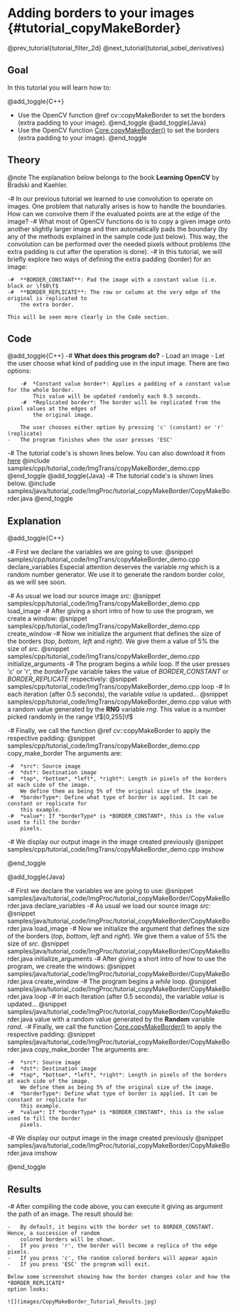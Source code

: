Adding borders to your images {#tutorial_copyMakeBorder}
=============================

@prev_tutorial{tutorial_filter_2d}
@next_tutorial{tutorial_sobel_derivatives}

Goal
----

In this tutorial you will learn how to:

@add_toggle{C++}
-   Use the OpenCV function @ref cv::copyMakeBorder to set the borders (extra padding to your
    image).
@end_toggle
@add_toggle{Java}
-   Use the OpenCV function [Core.copyMakeBorder()] to set the borders (extra padding to your
    image).
@end_toggle

Theory
------

@note The explanation below belongs to the book **Learning OpenCV** by Bradski and Kaehler.

-#  In our previous tutorial we learned to use convolution to operate on images. One problem that
    naturally arises is how to handle the boundaries. How can we convolve them if the evaluated
    points are at the edge of the image?
-#  What most of OpenCV functions do is to copy a given image onto another slightly larger image and
    then automatically pads the boundary (by any of the methods explained in the sample code just
    below). This way, the convolution can be performed over the needed pixels without problems (the
    extra padding is cut after the operation is done).
-#  In this tutorial, we will briefly explore two ways of defining the extra padding (border) for an
    image:

    -#  **BORDER_CONSTANT**: Pad the image with a constant value (i.e. black or \f$0\f$
    -#  **BORDER_REPLICATE**: The row or column at the very edge of the original is replicated to
        the extra border.

    This will be seen more clearly in the Code section.

Code
----

@add_toggle{C++}
-#  **What does this program do?**
    -   Load an image
    -   Let the user choose what kind of padding use in the input image. There are two options:

        -#  *Constant value border*: Applies a padding of a constant value for the whole border.
            This value will be updated randomly each 0.5 seconds.
        -#  *Replicated border*: The border will be replicated from the pixel values at the edges of
            the original image.

        The user chooses either option by pressing 'c' (constant) or 'r' (replicate)
    -   The program finishes when the user presses 'ESC'

-#  The tutorial code's is shown lines below. You can also download it from
    [here](https://github.com/Itseez/opencv/tree/master/samples/cpp/tutorial_code/ImgTrans/copyMakeBorder_demo.cpp)
    @include samples/cpp/tutorial_code/ImgTrans/copyMakeBorder_demo.cpp
@end_toggle
@add_toggle{Java}
-#  The tutorial code's is shown lines below.
    @include samples/java/tutorial_code/ImgProc/tutorial_copyMakeBorder/CopyMakeBorder.java
@end_toggle

Explanation
-----------

@add_toggle{C++}

-#  First we declare the variables we are going to use:
    @snippet samples/cpp/tutorial_code/ImgTrans/copyMakeBorder_demo.cpp declare_variables
    Especial attention deserves the variable *rng* which is a random number generator. We use it to
    generate the random border color, as we will see soon.

-#  As usual we load our source image *src*:
    @snippet samples/cpp/tutorial_code/ImgTrans/copyMakeBorder_demo.cpp load_image
-#  After giving a short intro of how to use the program, we create a window:
    @snippet samples/cpp/tutorial_code/ImgTrans/copyMakeBorder_demo.cpp create_window
-#  Now we initialize the argument that defines the size of the borders (*top*, *bottom*, *left* and
    *right*). We give them a value of 5% the size of *src*.
    @snippet samples/cpp/tutorial_code/ImgTrans/copyMakeBorder_demo.cpp initialize_arguments
-#  The program begins a *while* loop. If the user presses 'c' or 'r', the *borderType* variable
    takes the value of *BORDER_CONSTANT* or *BORDER_REPLICATE* respectively:
    @snippet samples/cpp/tutorial_code/ImgTrans/copyMakeBorder_demo.cpp loop
-#  In each iteration (after 0.5 seconds), the variable *value* is updated...
    @snippet samples/cpp/tutorial_code/ImgTrans/copyMakeBorder_demo.cpp value
    with a random value generated by the **RNG** variable *rng*. This value is a number picked
    randomly in the range \f$[0,255]\f$

-#  Finally, we call the function @ref cv::copyMakeBorder to apply the respective padding:
    @snippet samples/cpp/tutorial_code/ImgTrans/copyMakeBorder_demo.cpp copy_make_border
    The arguments are:

    -#  *src*: Source image
    -#  *dst*: Destination image
    -#  *top*, *bottom*, *left*, *right*: Length in pixels of the borders at each side of the image.
        We define them as being 5% of the original size of the image.
    -#  *borderType*: Define what type of border is applied. It can be constant or replicate for
        this example.
    -#  *value*: If *borderType* is *BORDER_CONSTANT*, this is the value used to fill the border
        pixels.

-#  We display our output image in the image created previously
    @snippet samples/cpp/tutorial_code/ImgTrans/copyMakeBorder_demo.cpp imshow

@end_toggle

@add_toggle{Java}

-#  First we declare the variables we are going to use:
    @snippet samples/java/tutorial_code/ImgProc/tutorial_copyMakeBorder/CopyMakeBorder.java declare_variables
-#  As usual we load our source image *src*:
    @snippet samples/java/tutorial_code/ImgProc/tutorial_copyMakeBorder/CopyMakeBorder.java load_image
-#  Now we initialize the argument that defines the size of the borders (*top*, *bottom*, *left* and
    *right*). We give them a value of 5% the size of *src*.
    @snippet samples/java/tutorial_code/ImgProc/tutorial_copyMakeBorder/CopyMakeBorder.java initialize_arguments
-#  After giving a short intro of how to use the program, we create the windows:
    @snippet samples/java/tutorial_code/ImgProc/tutorial_copyMakeBorder/CopyMakeBorder.java create_window
-#  The program begins a *while* loop.
    @snippet samples/java/tutorial_code/ImgProc/tutorial_copyMakeBorder/CopyMakeBorder.java loop
-#  In each iteration (after 0.5 seconds), the variable *value* is updated...
    @snippet samples/java/tutorial_code/ImgProc/tutorial_copyMakeBorder/CopyMakeBorder.java value
    with a random value generated by the **Random** variable *rand*.
-#  Finally, we call the function [Core.copyMakeBorder()] to apply the respective padding:
    @snippet samples/java/tutorial_code/ImgProc/tutorial_copyMakeBorder/CopyMakeBorder.java copy_make_border
    The arguments are:

    -#  *src*: Source image
    -#  *dst*: Destination image
    -#  *top*, *bottom*, *left*, *right*: Length in pixels of the borders at each side of the image.
        We define them as being 5% of the original size of the image.
    -#  *borderType*: Define what type of border is applied. It can be constant or replicate for
        this example.
    -#  *value*: If *borderType* is *BORDER_CONSTANT*, this is the value used to fill the border
        pixels.

-#  We display our output image in the image created previously
    @snippet samples/java/tutorial_code/ImgProc/tutorial_copyMakeBorder/CopyMakeBorder.java imshow

@end_toggle

Results
-------

-#  After compiling the code above, you can execute it giving as argument the path of an image. The
    result should be:

    -   By default, it begins with the border set to BORDER_CONSTANT. Hence, a succession of random
        colored borders will be shown.
    -   If you press 'r', the border will become a replica of the edge pixels.
    -   If you press 'c', the random colored borders will appear again
    -   If you press 'ESC' the program will exit.

    Below some screenshot showing how the border changes color and how the *BORDER_REPLICATE*
    option looks:

    ![](images/CopyMakeBorder_Tutorial_Results.jpg)

<!-- invisible references list -->
[Core.copyMakeBorder()]: http://docs.opencv.org/java/3.1.0/org/opencv/core/Core.html#copyMakeBorder-org.opencv.core.Mat-org.opencv.core.Mat-int-int-int-int-int-

